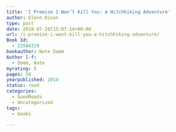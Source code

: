 ```yaml
---
title: 'I Promise I Won’t Kill You: A Hitchhiking Adventure'
author: Glenn Dixon
type: post
date: 2018-07-28T15:07:14+00:00
url: /i-promise-i-wont-kill-you-a-hitchhiking-adventure/
Book Id:
  - 22584319
bookauthor: Nate Damm
Author l-f:
  - Damm, Nate
myrating: 5
pages: 59
yearpublished: 2014
status: read
categories:
  - GoodReads
  - Uncategorized
tags:
  - books

---
```

